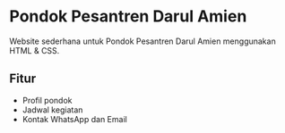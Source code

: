 # Pondok Pesantren Darul Amien

Website sederhana untuk Pondok Pesantren Darul Amien menggunakan HTML & CSS.

## Fitur

- Profil pondok
- Jadwal kegiatan
- Kontak WhatsApp dan Email
